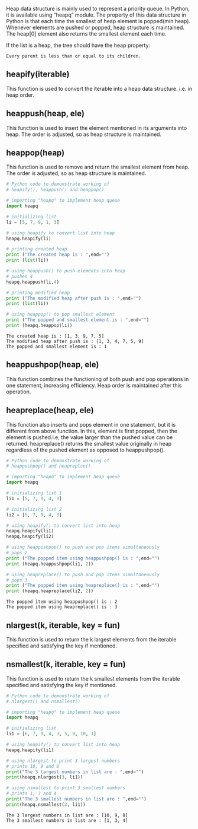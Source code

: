 Heap data structure is mainly used to represent a priority queue. In Python, it is available using “heapq” module. The property of this data structure in Python is that each time the smallest of heap element is popped(min heap). Whenever elements are pushed or popped, heap structure is maintained. The heap[0] element also returns the smallest element each time.

If the list is a heap, the tree should have the heap property:
``` 
Every parent is less than or equal to its children.
```

## heapify(iterable) 

This function is used to convert the iterable into a heap data structure. i.e. in heap order.

## heappush(heap, ele) 
    
This function is used to insert the element mentioned in its arguments into heap. The order is adjusted, so as heap structure is maintained.

## heappop(heap)

This function is used to remove and return the smallest element from heap. The order is adjusted, so as heap structure is maintained.


``` py
# Python code to demonstrate working of
# heapify(), heappush() and heappop()

# importing "heapq" to implement heap queue
import heapq

# initializing list
li = [5, 7, 9, 1, 3]

# using heapify to convert list into heap
heapq.heapify(li)

# printing created heap
print ("The created heap is : ",end="")
print (list(li))

# using heappush() to push elements into heap
# pushes 4
heapq.heappush(li,4)

# printing modified heap
print ("The modified heap after push is : ",end="")
print (list(li))

# using heappop() to pop smallest element
print ("The popped and smallest element is : ",end="")
print (heapq.heappop(li))
```
```
The created heap is : [1, 3, 9, 7, 5]
The modified heap after push is : [1, 3, 4, 7, 5, 9]
The popped and smallest element is : 1
```
## heappushpop(heap, ele)

This function combines the functioning of both push and pop operations in one statement, increasing efficiency. Heap order is maintained after this operation.

## heapreplace(heap, ele)

This function also inserts and pops element in one statement, but it is different from above function. In this, element is first popped, then the element is pushed.i.e, the value larger than the pushed value can be returned. heapreplace() returns the smallest value originally in heap regardless of the pushed element as opposed to heappushpop().

``` py
# Python code to demonstrate working of
# heappushpop() and heapreplce()

# importing "heapq" to implement heap queue
import heapq

# initializing list 1
li1 = [5, 7, 9, 4, 3]

# initializing list 2
li2 = [5, 7, 9, 4, 3]

# using heapify() to convert list into heap
heapq.heapify(li1)
heapq.heapify(li2)

# using heappushpop() to push and pop items simultaneously
# pops 2
print ("The popped item using heappushpop() is : ",end="")
print (heapq.heappushpop(li1, 2))

# using heapreplace() to push and pop items simultaneously
# pops 3
print ("The popped item using heapreplace() is : ",end="")
print (heapq.heapreplace(li2, 2))
```
```
The popped item using heappushpop() is : 2
The popped item using heapreplace() is : 3
```
## nlargest(k, iterable, key = fun)

This function is used to return the k largest elements from the iterable specified and satisfying the key if mentioned.

## nsmallest(k, iterable, key = fun)

This function is used to return the k smallest elements from the iterable specified and satisfying the key if mentioned.

``` py
# Python code to demonstrate working of
# nlargest() and nsmallest()

# importing "heapq" to implement heap queue
import heapq

# initializing list
li1 = [6, 7, 9, 4, 3, 5, 8, 10, 1]

# using heapify() to convert list into heap
heapq.heapify(li1)

# using nlargest to print 3 largest numbers
# prints 10, 9 and 8
print("The 3 largest numbers in list are : ",end="")
print(heapq.nlargest(3, li1))

# using nsmallest to print 3 smallest numbers
# prints 1, 3 and 4
print("The 3 smallest numbers in list are : ",end="")
print(heapq.nsmallest(3, li1))
```
```
The 3 largest numbers in list are : [10, 9, 8]
The 3 smallest numbers in list are : [1, 3, 4]
```